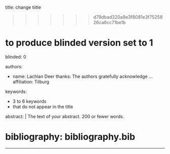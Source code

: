 title: change tiitle 
>>>>>>> d79dbad320a9e3f8081e3f7525826ca6cc71be1b

# to produce blinded version set to 1
blinded: 0

authors: 
- name: Lachlan Deer
  thanks: The authors gratefully acknowledge ...
  affiliation: Tilburg

keywords:

- 3 to 6 keywords
- that do not appear in the title

abstract: |
  The text of your abstract.  200 or fewer words.

# bibliography: bibliography.bib
---